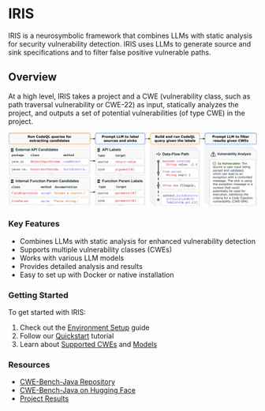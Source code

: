 # IRIS

IRIS is a neurosymbolic framework that combines LLMs with static analysis for security vulnerability detection. IRIS uses LLMs to generate source and sink specifications and to filter false positive vulnerable paths.

## Overview

At a high level, IRIS takes a project and a CWE (vulnerability class, such as path traversal vulnerability or CWE-22) as input, statically analyzes the project, and outputs a set of potential vulnerabilities (of type CWE) in the project.

![iris workflow](assets/iris_arch.png)

### Key Features

- Combines LLMs with static analysis for enhanced vulnerability detection
- Supports multiple vulnerability classes (CWEs)
- Works with various LLM models
- Provides detailed analysis and results
- Easy to set up with Docker or native installation

### Getting Started

To get started with IRIS:

1. Check out the [Environment Setup](environment-setup/docker.md) guide
2. Follow our [Quickstart](quickstart.md) tutorial
3. Learn about [Supported CWEs](features/cwes.md) and [Models](features/models.md)

### Resources

- [CWE-Bench-Java Repository](https://github.com/iris-sast/cwe-bench-java)
- [CWE-Bench-Java on Hugging Face](https://huggingface.co/datasets/iris-sast/CWE-Bench-Java)
- [Project Results](architecture/results.md) 
